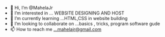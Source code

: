- 👋 Hi, I’m @MahelaJr
- 👀 I’m interested in ... WEBSITE DESIGNING AND HOST
- 🌱 I’m currently learning ...HTML,CSS in website building
- 💞️ I’m looking to collaborate on ...basics , tricks, program software gude
- 📫 How to reach me ...mahelajr@gmail.com

<!---
MahelaJr/MahelaJr is a ✨ special ✨ repository because its `README.md` (this file) appears on your GitHub profile.
You can click the Preview link to take a look at your changes.
--->
